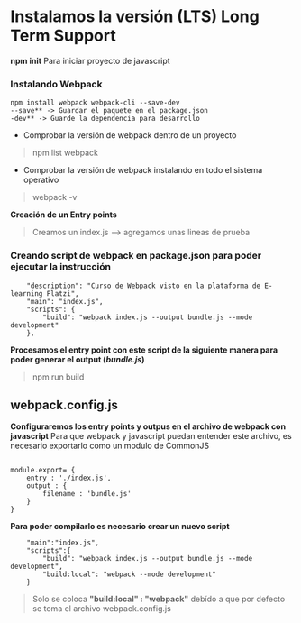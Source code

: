 # Instalamos la versión **(LTS) Long Term Support** 

**npm init** Para iniciar proyecto de javascript

### Instalando Webpack
```
npm install webpack webpack-cli --save-dev
--save** -> Guardar el paquete en el package.json
-dev** -> Guarde la dependencia para desarrollo

```

- Comprobar la versión de webpack dentro de un proyecto
> npm list webpack

-  Comprobar la versión de webpack instalando en todo el sistema operativo
> webpack -v

**Creación de un Entry points** 
> Creamos un index.js --> agregamos unas lineas de prueba

### Creando script de webpack en package.json para poder ejecutar la instrucción
``` 
    "description": "Curso de Webpack visto en la plataforma de E-learning Platzi",
    "main": "index.js",
    "scripts": {
        "build": "webpack index.js --output bundle.js --mode development"
    },
```
**Procesamos el entry point con este script de la siguiente manera para poder generar el output (_bundle.js_)**
> npm run build



## webpack.config.js
**Configuraremos los entry points y outpus en el archivo de webpack con javascript**
Para que webpack y javascript puedan entender este archivo, es necesario exportarlo como un modulo de CommonJS
```

module.export= {
    entry : './index.js',
    output : {
        filename : 'bundle.js'
    }
}
```

**Para poder compilarlo es necesario crear un nuevo script**
```
    "main":"index.js",
    "scripts":{
        "build": "webpack index.js --output bundle.js --mode development",
        "build:local": "webpack --mode development"
    }
```
> Solo se coloca **"build:local" : "webpack"**  debído a que por defecto se toma el archivo webpack.config.js